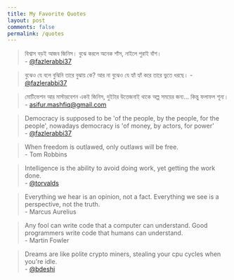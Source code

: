 ```yaml
---
title: My Favorite Quotes
layout: post
comments: false
permalink: /quotes
---
```

> বিশ্বাস বড়ই আজব জিনিস। বুঝে করলে অনেক শাঁস, নাইলে পুরাই বাঁশ।   
> \- [@fazlerabbi37]

> বুঝেও যে বলে বুঝিনি তারে বুঝায় কে?
> আর না বুঝেও যে হ্যাঁ হ্যাঁ করে তারে ভুতে ধরছে।
> \- [@fazlerabbi37]

> মোটিভেশন আর মাস্টারবেশন একই জিনিস, দুইটার উত্তেজনাই থাকে অল্প সময়ের জন্য... কিন্তু ফলাফল শূন্য।  
> \- asifur.mashfiq@gmail.com

> Democracy is supposed to be 'of the people, by the people, for the people',
nowadays democracy is 'of money, by actors, for power'  
> \- [@fazlerabbi37]

> When freedom is outlawed, only outlaws will be free.  
> \- Tom Robbins

> Intelligence is the ability to avoid doing work, yet getting the work done.  
> \- [@torvalds]

> Everything we hear is an opinion, not a fact. Everything we see is a perspective, not the truth.  
> \- Marcus Aurelius

> Any fool can write code that a computer can understand. Good programmers write code that humans can understand.  
> \- Martin Fowler

> Dreams are like polite crypto miners, stealing your cpu cycles when you're idle.  
> \- [@bdeshi]


[@bdeshi]: https://github.com/bdeshi
[@fazlerabbi37]: https://github.com/fazlerabbi37
[@torvalds]: https://github.com/torvalds
